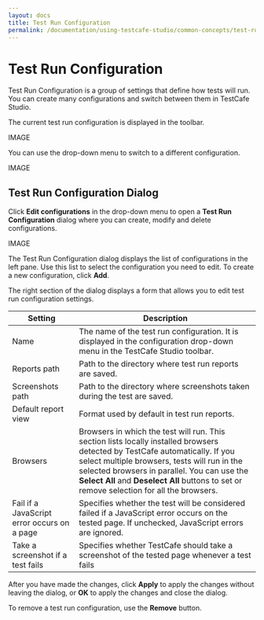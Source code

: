 ```yaml
---
layout: docs
title: Test Run Configuration
permalink: /documentation/using-testcafe-studio/common-concepts/test-run-configuration.html
---
```

# Test Run Configuration

Test Run Configuration is a group of settings that define how tests will run. You can create many configurations and switch between them in TestCafe Studio.

The current test run configuration is displayed in the toolbar.

IMAGE

You can use the drop-down menu to switch to a different configuration.

IMAGE

## Test Run Configuration Dialog

Click **Edit configurations** in the drop-down menu to open a **Test Run Configuration** dialog where you can create, modify and delete configurations.

IMAGE

The Test Run Configuration dialog displays the list of configurations in the left pane. Use this list to select the configuration you need to edit.
To create a new configuration, click **Add**.

The right section of the dialog displays a form that allows you to edit test run configuration settings.

Setting | Description
-------- | -------------
Name | The name of the test run configuration. It is displayed in the configuration drop-down menu in the TestCafe Studio toolbar.
Reports path | Path to the directory where test run reports are saved.
Screenshots path | Path to the directory where screenshots taken during the test are saved.
Default report view | Format used by default in test run reports.
Browsers | Browsers in which the test will run. This section lists locally installed browsers detected by TestCafe automatically. If you select multiple browsers, tests will run in the selected browsers in parallel. You can use the **Select All** and **Deselect All** buttons to set or remove selection for all the browsers.
Fail if a JavaScript error occurs on a page | Specifies whether the test will be considered failed if a JavaScript error occurs on the tested page. If unchecked, JavaScript errors are ignored.
Take a screenshot if a test fails | Specifies whether TestCafe should take a screenshot of the tested page whenever a test fails

After you have made the changes, click **Apply** to apply the changes without leaving the dialog, or **OK** to apply the changes and close the dialog.

To remove a test run configuration, use the **Remove** button.